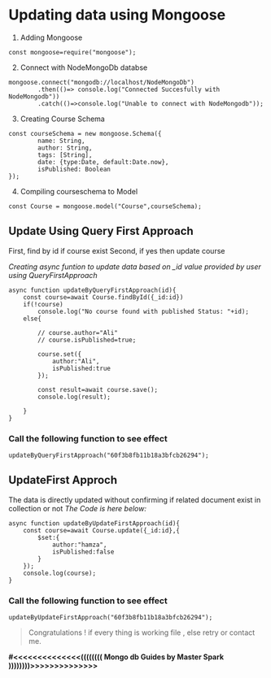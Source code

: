 # Updating data using Mongoose

1. Adding Mongoose

```
const mongoose=require("mongoose");
```
2. Connect with NodeMongoDb databse
```
mongoose.connect("mongodb://localhost/NodeMongoDb")
        .then(()=> console.log("Connected Succesfully with NodeMongodb"))
        .catch(()=>console.log("Unable to connect with NodeMongodb"));
```
3. Creating Course Schema 

```
const courseSchema = new mongoose.Schema({
        name: String,
        author: String,
        tags: [String],
        date: {type:Date, default:Date.now},
        isPublished: Boolean
});
```

4. Compiling courseschema to Model 
```
const Course = mongoose.model("Course",courseSchema);
```

## Update Using Query First Approach 

First, find by id if course exist 
Second, if yes then update course 

*Creating async funtion to update data based on _id value provided by user using QueryFirstApproach*

```
async function updateByQueryFirstApproach(id){
    const course=await Course.findById({_id:id})
    if(!course)
        console.log("No course found with published Status: "+id);
    else{

        // course.author="Ali"
        // course.isPublished=true;
        
        course.set({
            author:"Ali",
            isPublished:true
        });

        const result=await course.save();
        console.log(result);

    }
}
```
### Call the following function to see effect
```
updateByQueryFirstApproach("60f3b8fb11b18a3bfcb26294");
```

## UpdateFirst Approch
The data is directly updated without confirming if related document exist in collection or not
*The Code is here below:*
```
async function updateByUpdateFirstApproach(id){
    const course=await Course.update({_id:id},{
        $set:{
            author:"hamza",
            isPublished:false
        }
    });
    console.log(course);
}
```
### Call the following function to see effect

```
updateByUpdateFirstApproach("60f3b8fb11b18a3bfcb26294");
```



> Congratulations ! if every thing is working file , else retry or contact me.

**#<<<<<<<<<<<<<<(((((((( Mongo db Guides by Master Spark ))))))))>>>>>>>>>>>>>>**
